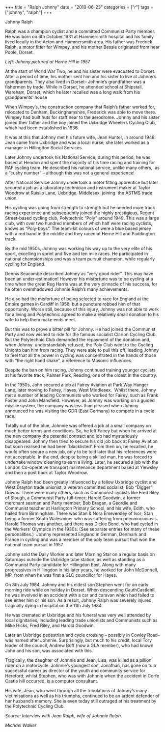 +++
title = "Ralph Johnny"
date = "2010-06-23"
categories = ["r"]
tags = ["johnny", "ralph"]
+++

Johnny Ralph

Ralph was a champion cyclist and a committed Communist Party member. He was born on 6th October 1931 at Hammersmith hospital and his family lived locally in the Acton and Hammersmith area. His father was Fredrick Ralph, a motor fitter for Wimpey, and his mother Bessie originated from near Poole, Dorset.

_Left: Johnny pictured at Herne Hill in 1957_

At the start of World War Two, he and his sister were evacuated to Dorset. After a period of time, his mother sent him and his sister to live at Johnny’s grandparents. They also lived in Dorset– Johnnie’s grandfather was a fishermen by trade. While in Dorset, he attended school at Shipstall, Wareham, Dorset, which he later recalled was a long walk from his grandparents’ house

When Wimpey’s, the construction company that Ralph’s father worked for, relocated to Denham, Buckinghamshire, Frederick was able to move there.  Wimpey had built huts for staff near to the aerodrome. Johnny and his sister joined their father and the boy joined the Uxbridge Wheelers Cycling Club, which had been established in 1936.

It was at this that Johnny met his future wife, Jean Hunter, in around 1948. Jean came from Uxbridge and was a local nurse; she later worked as a manager in Hillingdon Social Services.

Later Johnny undertook his National Service; during this period, he was based at Hendon and spent the majority of his time racing and training for RAF cycling team. He described his national service, unlike many others,  as a “cushy number” – although this was not a general experience!

After National Service Johnny undertook a motor fitting apprentice but later secured a job as a laboratory technician and instrument maker at Taylor Woodrow at Ruislip Lane, Uxbridge, Middlesex  joining  the ASTMS trade union.

His cycling was going from strength to strength but he needed more track racing experience and subsequently joined the highly prestigious, Regent Street\-based cycling club, Polytechnic “Poly” around 1949. This was a large club, with over two hundred members of which half were racing cyclists, knows as “Poly-boys”. The team-kit colours of were a blue based jersey with a red band in the middle and they raced at Herne Hill and Paddington track.

By the mid 1950s, Johnny was working his way up to the very elite of his sport, excelling in sprint and five and ten mile races. He participated in national championships and was a team pursuit champion, while regularly cycling for England.

Dennis Seacombe described Johnny as “very good rider”. This may have been an under-estimation! However his misfortune was to be cycling at a time when the great Reg Harris was at the very pinnacle of his success, for he often overshadowed Johnnie Ralph’s many achievements. 

He also had the misfortune of being selected to race for England at the Empire games in Cardiff in 1958, but a puncture robbed him of that opportunity. Worse still, because of this injury, Johnny was not able to work for a living and Polytechnic agreed to make a relatively small donation to his wife to help them make ends meet.

But this was to prove a bitter pill for Johnny. He had joined the Communist Party and now wished to ride for the famous socialist Clarion Cycling Club. But the Polytechnic Club demanded the repayment of the donation and, when Johnny  understandably refused, the Poly Club went to the Cycling Unionto ban him from racing. They were able to pull this off, leading Johnny to feel that all the power in cycling was concentrated in the hands of those with “the right hand shake”, a reference to Masonic influences.

Despite the ban on him racing, Johnny continued training younger cyclists at his favorite track, Palmer Park, Reading, one of the oldest in the country.

In the 1950s, John secured a job at Fairey Aviation at Park Way Hanger Lane, later moving to Fairey, Hayes, West Middlesex.  Whilst there, Johnny met a number of leading Communists who worked for Fairey, such as Frank Foster and John Mansfield. However, as Johnny was working on a guided missile system, the company was less than pleased when Johnny announced he was visiting the GDR (East Germany) to compete in a cycle race.

Totally out of the blue, Johnnie was offered a job at a small company on much better terms and conditions. So, he left Fairey but when he arrived at the new company the potential contract and job had mysteriously disappeared. Johnny then tried to secure his old job back at Fairey Aviation but soon realised he had been \`blacklisted’. From then on, he recalled, he would often secure a new job, only to be told later that his references were not acceptable. In the end, despite being a skilled man, he was forced to undertake window cleaning to earn a living. Later, he secured a job with the London Co-operative transport maintenance department based at Yiewsley and then a post back at Taylor Woodrow.

Johnny Ralph had been greatly influenced by a fellow Uxbridge cyclist and West Drayton trade unionist, a veteran committed socialist, Bob “Digger” Downs. There were many others, such as Communist cyclists like Fred Riley of Slough, a Communist Party full-timer; Harold Goodwin, a former merchant seaman and Party member; Bob Bragan, a Geordie and Communist teacher at Harlington Primary School, and his wife, Edith, who hailed from Birmingham. There was Stan & Nora Emeversley of Ivor; Stan being a former South Walesminer who was suffering from pneumoconiosis. Harold Thomas was another, and there was Dickie Bond, who had cycled in the Workers’ Olympics in the 1930s. (See separate entries for many of these personalities.)  Johnny represented England in German, Denmark and France in cycling and was a member of the poly team pursuit that won the national team pursuit in 1957.

Johnny sold the Daily Worker and later Morning Star on a regular basis on Saturdays outside the Uxbridge tube station, as well as standing as a Communist Party candidate for Hillingdon East. Along with many progressives in Hillingdon in his later years, he worked for John McDonnell, MP, from when he was first a GLC councillor for Hayes.  

On 8th July 1984, Johnny and his eldest son Stephen went for an early morning ride while on holiday in Dorset. When descending CauthCastlehill, he was involved in an accident with a car and caravan which had failed to see either him or his son. As a result, Johnny Ralph was severely injured, tragically dying in hospital on the 11th July 1984.

He was cremated at Uxbridge and his funeral was very well attended by local dignitaries, including leading trade unionists and Communists such as Mike Hicks, Fred Riley, and Harold Goodwin.

Later an Uxbridge pedestrian and cycle crossing – possibly in Cowley Road– was named after Johnnie. Surprisingly, but much to his credit, local Tory leader of the council, Andrew Boff (now a GLA member), who had known John and his son, was associated with this. 

Tragically, the daughter of Johnnie and Jean, Lisa, was killed as a pillion rider on a motorcycle. Johnnie’s youngest son, Jonathan, has gone on to a successful career as director of the youth and community service for Hereford; whilst Stephen, who was with Johnnie when the accident in Corfe Castle hill occurred, is a computer consultant. 

His wife, Jean, who went through all the tribulations of Johnny’s many victimisations as well as his triumphs, continued to be an ardent defender of her husband’s memory. She is even today still outraged at his treatment by the Polytechnic Cycling Club.

_Source: Interview with Jean Ralph, wife of Johnnie Ralph._

_Michael Walker_
